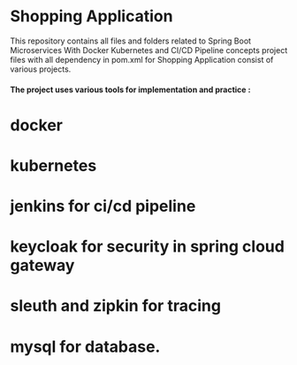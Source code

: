 # Shopping Application

This repository contains all files and folders related to Spring Boot Microservices With Docker Kubernetes and CI/CD Pipeline concepts project files with all dependency in pom.xml for Shopping Application consist of various projects.

#### The project uses various tools for implementation and practice :
# docker 
# kubernetes
# jenkins for ci/cd pipeline
# keycloak for security in spring cloud gateway
# sleuth and zipkin for tracing 
# mysql for database.